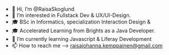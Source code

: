 - 👋 Hi, I’m @RaisaSkoglund
- 👀 I’m interested in Fullstack Dev & UX/UI-Design. 
- 🎓 BSc in Informatics, specialization Interaction Design & 
- 🎓 Accelerated Learning from Brights as a Java Developer. 
- 🌱 I’m currently learning Javascript & Liferay Development
- 📫 How to reach me --> raisajohanna.kemppainen@gmail.com
